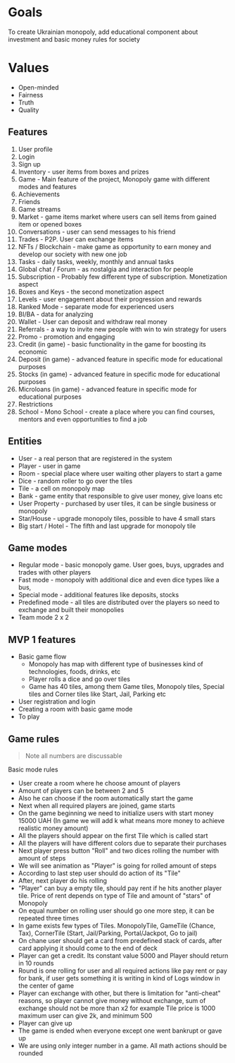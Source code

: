 # Goals

To create Ukrainian monopoly, add educational component
about investment and basic money rules for society

# Values
* Open-minded
* Fairness
* Truth
* Quality

## Features

1. User profile
2. Login
3. Sign up
4. Inventory - user items from boxes and prizes
5. Game - Main feature of the project, Monopoly game with different modes and features
6. Achievements
7. Friends
8. Game streams
9. Market - game items market where users can sell items from gained item or opened boxes
10. Conversations - user can send messages to his friend
11. Trades - P2P. User can exchange items
12. NFTs / Blockchain - make game as opportunity to earn money and develop our society with new one job
13. Tasks - daily tasks, weekly, monthly and annual tasks
14. Global chat / Forum - as nostalgia and interaction for people
15. Subscription - Probably few different type of subscription. Monetization aspect
16. Boxes and Keys - the second monetization aspect
17. Levels - user engagement about their progression and rewards
18. Ranked Mode - separate mode for experienced users
19. BI/BA - data for analyzing
20. Wallet - User can deposit and withdraw real money
21. Referrals - a way to invite new people with win to win strategy for users
22. Promo - promotion and engaging
23. Credit (in game) - basic functionality in the game for boosting its economic
24. Deposit (in game) - advanced feature in specific mode for educational purposes
25. Stocks (in game) - advanced feature in specific mode for educational purposes
26. Microloans (in game) - advanced feature in specific mode for educational purposes
27. Restrictions
28. School - Mono School - create a place where you can find courses, mentors and even opportunities to find a job 

## Entities
* User - a real person that are registered in the system
* Player - user in game
* Room - special place where user waiting other players to start a game
* Dice - random roller to go over the tiles
* Tile - a cell on monopoly map
* Bank - game entity that responsible to give user money, give loans etc
* User Property - purchased by user tiles, it can be single business or monopoly
* Star/House - upgrade monopoly tiles, possible to have 4 small stars
* Big  start / Hotel - The fifth and last upgrade for monopoly tile

## Game modes
* Regular mode - basic monopoly game. User goes, buys, upgrades and trades with other players
* Fast mode - monopoly with additional dice and even dice types like a bus,
* Special mode - additional features like deposits, stocks
* Predefined mode - all tiles are distributed over the players so need to exchange and built their monopolies
* Team mode 2 x 2

## MVP 1 features

* Basic game flow
  * Monopoly has map with different type of businesses kind of technologies, foods, drinks, etc
  * Player rolls a dice and go over tiles
  * Game has 40 tiles, among them Game tiles, Monopoly tiles, Special tiles and Corner tiles like Start, Jail, Parking etc
* User registration and login
* Creating a room with basic game mode
* To play

## Game rules

> Note all numbers are discussable

Basic mode rules

* User create a room where he choose amount of players
* Amount of players can be between 2 and 5
* Also he can choose if the room automatically start the game
* Next when all required players are joined, game starts
* On the game beginning we need to initialize users with start money 15000 UAH (In game we will add k what means more money to achieve realistic money amount)
* All the players should appear on the first Tile which is called start
* All the players will have different colors due to separate their purchases
* Next player press button "Roll" and two dices rolling the number with amount of steps
* We will see animation as "Player" is going for rolled amount of steps
* According to last step user should do action of its "Tile"
* After, next player do his rolling
* "Player" can buy a empty tile, should pay rent if he hits another player tile. Price of rent depends on type of Tile and amount of "stars" of Monopoly 
* On equal number on rolling user should go one more step, it can be repeated three times
* In game exists few types of Tiles. MonopolyTile, GameTile (Chance, Tax), CornerTile (Start, Jail/Parking, Portal/Jackpot, Go to jail)
* On chane user should get a card from predefined stack of cards, after card applying it should come to the end of deck
* Player can get a credit. Its constant value 5000 and Player should return in 10 rounds
* Round is one rolling for user and all required actions like pay rent or pay for bank, if user gets something it is writing in kind of Logs window in the center of game 
* Player can exchange with other, but there is limitation for "anti-cheat" reasons, so player cannot give money without exchange, sum of exchange should not be more than x2 for example Tile price is 1000 maximum user can give 2k, and minimum 500
* Player can give up
* The game is ended when everyone except one went bankrupt or gave up
* We are using only integer number in a game. All math actions should be rounded 
